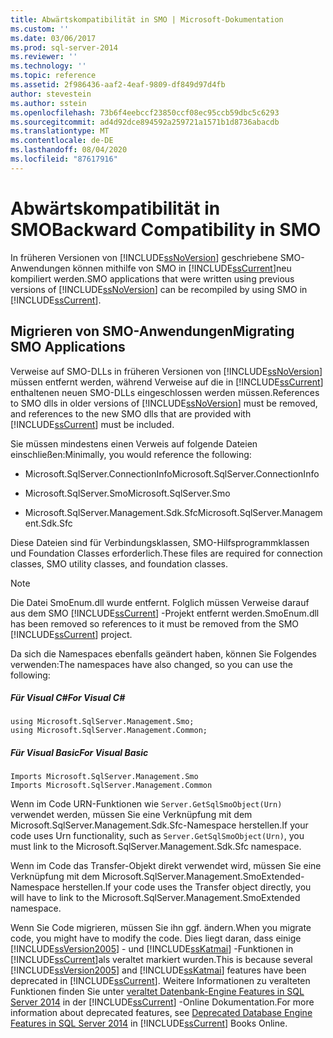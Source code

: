 ```yaml
---
title: Abwärtskompatibilität in SMO | Microsoft-Dokumentation
ms.custom: ''
ms.date: 03/06/2017
ms.prod: sql-server-2014
ms.reviewer: ''
ms.technology: ''
ms.topic: reference
ms.assetid: 2f986436-aaf2-4eaf-9809-df849d97d4fb
author: stevestein
ms.author: sstein
ms.openlocfilehash: 73b6f4eebccf23850ccf08ec95ccb59dbc5c6293
ms.sourcegitcommit: ad4d92dce894592a259721a1571b1d8736abacdb
ms.translationtype: MT
ms.contentlocale: de-DE
ms.lasthandoff: 08/04/2020
ms.locfileid: "87617916"
---
```

# <a name="backward-compatibility-in-smo"></a><span data-ttu-id="dd163-102">Abwärtskompatibilität in SMO</span><span class="sxs-lookup"><span data-stu-id="dd163-102">Backward Compatibility in SMO</span></span>
  <span data-ttu-id="dd163-103">In früheren Versionen von [!INCLUDE[ssNoVersion](../../includes/ssnoversion-md.md)] geschriebene SMO-Anwendungen können mithilfe von SMO in [!INCLUDE[ssCurrent](../../includes/sscurrent-md.md)]neu kompiliert werden.</span><span class="sxs-lookup"><span data-stu-id="dd163-103">SMO applications that were written using previous versions of [!INCLUDE[ssNoVersion](../../includes/ssnoversion-md.md)] can be recompiled by using SMO in [!INCLUDE[ssCurrent](../../includes/sscurrent-md.md)].</span></span>  
  
## <a name="migrating-smo-applications"></a><span data-ttu-id="dd163-104">Migrieren von SMO-Anwendungen</span><span class="sxs-lookup"><span data-stu-id="dd163-104">Migrating SMO Applications</span></span>  
 <span data-ttu-id="dd163-105">Verweise auf SMO-DLLs in früheren Versionen von [!INCLUDE[ssNoVersion](../../includes/ssnoversion-md.md)] müssen entfernt werden, während Verweise auf die in [!INCLUDE[ssCurrent](../../includes/sscurrent-md.md)] enthaltenen neuen SMO-DLLs eingeschlossen werden müssen.</span><span class="sxs-lookup"><span data-stu-id="dd163-105">References to SMO dlls in older versions of [!INCLUDE[ssNoVersion](../../includes/ssnoversion-md.md)] must be removed, and references to the new SMO dlls that are provided with [!INCLUDE[ssCurrent](../../includes/sscurrent-md.md)] must be included.</span></span>  
  
 <span data-ttu-id="dd163-106">Sie müssen mindestens einen Verweis auf folgende Dateien einschließen:</span><span class="sxs-lookup"><span data-stu-id="dd163-106">Minimally, you would reference the following:</span></span>  
  
-   <span data-ttu-id="dd163-107">Microsoft.SqlServer.ConnectionInfo</span><span class="sxs-lookup"><span data-stu-id="dd163-107">Microsoft.SqlServer.ConnectionInfo</span></span>  
  
-   <span data-ttu-id="dd163-108">Microsoft.SqlServer.Smo</span><span class="sxs-lookup"><span data-stu-id="dd163-108">Microsoft.SqlServer.Smo</span></span>  
  
-   <span data-ttu-id="dd163-109">Microsoft.SqlServer.Management.Sdk.Sfc</span><span class="sxs-lookup"><span data-stu-id="dd163-109">Microsoft.SqlServer.Management.Sdk.Sfc</span></span>  
  
 <span data-ttu-id="dd163-110">Diese Dateien sind für Verbindungsklassen, SMO-Hilfsprogrammklassen und Foundation Classes erforderlich.</span><span class="sxs-lookup"><span data-stu-id="dd163-110">These files are required for connection classes, SMO utility classes, and foundation classes.</span></span>  
  
> [!NOTE]  
>  <span data-ttu-id="dd163-111">Die Datei SmoEnum.dll wurde entfernt. Folglich müssen Verweise darauf aus dem SMO [!INCLUDE[ssCurrent](../../includes/sscurrent-md.md)] -Projekt entfernt werden.</span><span class="sxs-lookup"><span data-stu-id="dd163-111">SmoEnum.dll has been removed so references to it must be removed from the SMO [!INCLUDE[ssCurrent](../../includes/sscurrent-md.md)] project.</span></span>  
  
 <span data-ttu-id="dd163-112">Da sich die Namespaces ebenfalls geändert haben, können Sie Folgendes verwenden:</span><span class="sxs-lookup"><span data-stu-id="dd163-112">The namespaces have also changed, so you can use the following:</span></span>  
  
##### <a name="for-visual-c"></a><span data-ttu-id="dd163-113">Für Visual C#</span><span class="sxs-lookup"><span data-stu-id="dd163-113">For Visual C#</span></span>  
  
```  
using Microsoft.SqlServer.Management.Smo;  
using Microsoft.SqlServer.Management.Common;  
```  
  
##### <a name="for-visual-basic"></a><span data-ttu-id="dd163-114">Für Visual Basic</span><span class="sxs-lookup"><span data-stu-id="dd163-114">For Visual Basic</span></span>  
  
```  
Imports Microsoft.SqlServer.Management.Smo  
Imports Microsoft.SqlServer.Management.Common  
```  
  
 <span data-ttu-id="dd163-115">Wenn im Code URN-Funktionen wie `Server.GetSqlSmoObject(Urn)` verwendet werden, müssen Sie eine Verknüpfung mit dem Microsoft.SqlServer.Management.Sdk.Sfc-Namespace herstellen.</span><span class="sxs-lookup"><span data-stu-id="dd163-115">If your code uses Urn functionality, such as `Server.GetSqlSmoObject(Urn)`, you must link to the Microsoft.SqlServer.Management.Sdk.Sfc namespace.</span></span>  
  
 <span data-ttu-id="dd163-116">Wenn im Code das Transfer-Objekt direkt verwendet wird, müssen Sie eine Verknüpfung mit dem Microsoft.SqlServer.Management.SmoExtended-Namespace herstellen.</span><span class="sxs-lookup"><span data-stu-id="dd163-116">If your code uses the Transfer object directly, you will have to link to the Microsoft.SqlServer.Management.SmoExtended namespace.</span></span>  
  
 <span data-ttu-id="dd163-117">Wenn Sie Code migrieren, müssen Sie ihn ggf. ändern.</span><span class="sxs-lookup"><span data-stu-id="dd163-117">When you migrate code, you might have to modify the code.</span></span> <span data-ttu-id="dd163-118">Dies liegt daran, dass einige [!INCLUDE[ssVersion2005](../../includes/ssversion2005-md.md)] - und [!INCLUDE[ssKatmai](../../includes/sskatmai-md.md)] -Funktionen in [!INCLUDE[ssCurrent](../../includes/sscurrent-md.md)]als veraltet markiert wurden.</span><span class="sxs-lookup"><span data-stu-id="dd163-118">This is because several [!INCLUDE[ssVersion2005](../../includes/ssversion2005-md.md)] and [!INCLUDE[ssKatmai](../../includes/sskatmai-md.md)] features have been deprecated in [!INCLUDE[ssCurrent](../../includes/sscurrent-md.md)].</span></span> <span data-ttu-id="dd163-119">Weitere Informationen zu veralteten Funktionen finden Sie unter [veraltet Datenbank-Engine Features in SQL Server 2014](../../database-engine/deprecated-database-engine-features-in-sql-server-2016.md) in der [!INCLUDE[ssCurrent](../../includes/sscurrent-md.md)] -Online Dokumentation.</span><span class="sxs-lookup"><span data-stu-id="dd163-119">For more information about deprecated features, see [Deprecated Database Engine Features in SQL Server 2014](../../database-engine/deprecated-database-engine-features-in-sql-server-2016.md) in [!INCLUDE[ssCurrent](../../includes/sscurrent-md.md)] Books Online.</span></span>  
  
  
